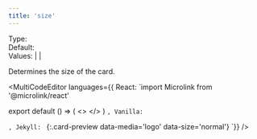 ```yaml
---
title: 'size'
--- 
```


Type: <TypeContainer><Type children='<string>'/></TypeContainer><br/>
Default: <Type children="'normal'"/><br/>
Values: <TypeContainer><Type children="'small'"/> | <Type children="'normal'"/> | <Type children="'large'"/></TypeContainer>

Determines the size of the card.

<MultiCodeEditor languages={{
  React: `import Microlink from '@microlink/react' 
  
export default () => (
  <>
  <Microlink
    url='https://microlink.io'
    media='logo'
    size='small'
  />
  <Microlink
    url='https://microlink.io'
    media='image'
  />
  <Microlink
    url='https://microlink.io'
    media='video'
    size='large'
  />
  </>
)
`, Vanilla: `
<script>
  document.addEventListener('DOMContentLoaded', function (event) {
    microlink('a', { media: 'logo', size: 'normal' })
  })
</script>
`, Jekyll: `
[](https://microlink.io){:.card-preview data-media='logo' data-size='normal'}
`}} 
/>

<Microlink url='https://microlink.io' media='logo' size='small' />
<Microlink url='https://microlink.io' media='logo' />
<Microlink url='https://microlink.io' media='logo' size='large' />
